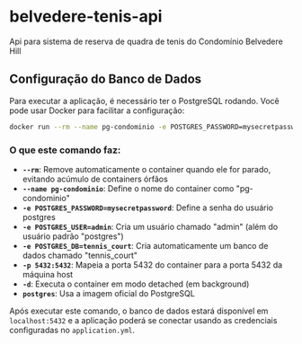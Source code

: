 # belvedere-tenis-api
Api para sistema de reserva de quadra de tenis do Condomínio Belvedere Hill

## Configuração do Banco de Dados

Para executar a aplicação, é necessário ter o PostgreSQL rodando. Você pode usar Docker para facilitar a configuração:

```bash
docker run --rm --name pg-condominio -e POSTGRES_PASSWORD=mysecretpassword -e POSTGRES_USER=admin -e POSTGRES_DB=tennis_court -p 5432:5432 -d postgres
```

### O que este comando faz:

- **`--rm`**: Remove automaticamente o container quando ele for parado, evitando acúmulo de containers órfãos
- **`--name pg-condominio`**: Define o nome do container como "pg-condominio"
- **`-e POSTGRES_PASSWORD=mysecretpassword`**: Define a senha do usuário postgres
- **`-e POSTGRES_USER=admin`**: Cria um usuário chamado "admin" (além do usuário padrão "postgres")
- **`-e POSTGRES_DB=tennis_court`**: Cria automaticamente um banco de dados chamado "tennis_court"
- **`-p 5432:5432`**: Mapeia a porta 5432 do container para a porta 5432 da máquina host
- **`-d`**: Executa o container em modo detached (em background)
- **`postgres`**: Usa a imagem oficial do PostgreSQL

Após executar este comando, o banco de dados estará disponível em `localhost:5432` e a aplicação poderá se conectar usando as credenciais configuradas no `application.yml`.